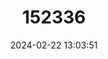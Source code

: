 ---
title: "152336"
category: "Eulychnia castanea"
draft: false
date: 2024-02-22 13:03:51
languages:
  Spanish; Castilian: ["Copao de Philippi"]
---
